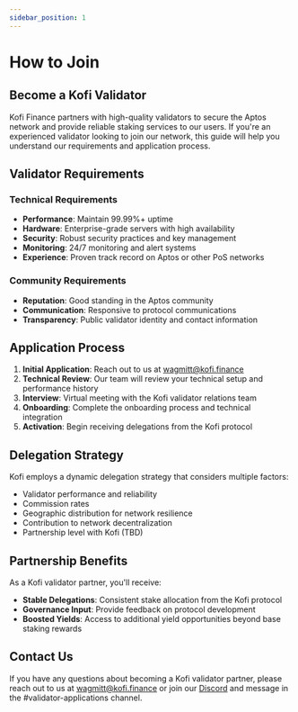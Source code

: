 ```yaml
---
sidebar_position: 1
---
```


# How to Join

## Become a Kofi Validator

Kofi Finance partners with high-quality validators to secure the Aptos network and provide reliable staking services to our users. If you're an experienced validator looking to join our network, this guide will help you understand our requirements and application process.

## Validator Requirements

### Technical Requirements

- **Performance**: Maintain 99.99%+ uptime
- **Hardware**: Enterprise-grade servers with high availability
- **Security**: Robust security practices and key management
- **Monitoring**: 24/7 monitoring and alert systems
- **Experience**: Proven track record on Aptos or other PoS networks

### Community Requirements

- **Reputation**: Good standing in the Aptos community
- **Communication**: Responsive to protocol communications
- **Transparency**: Public validator identity and contact information

## Application Process

1. **Initial Application**: Reach out to us at [wagmitt@kofi.finance](mailto:wagmitt@kofi.finance)
2. **Technical Review**: Our team will review your technical setup and performance history
3. **Interview**: Virtual meeting with the Kofi validator relations team
4. **Onboarding**: Complete the onboarding process and technical integration
5. **Activation**: Begin receiving delegations from the Kofi protocol

## Delegation Strategy

Kofi employs a dynamic delegation strategy that considers multiple factors:

- Validator performance and reliability
- Commission rates
- Geographic distribution for network resilience
- Contribution to network decentralization
- Partnership level with Kofi (TBD)

## Partnership Benefits

As a Kofi validator partner, you'll receive:

- **Stable Delegations**: Consistent stake allocation from the Kofi protocol
- **Governance Input**: Provide feedback on protocol development
- **Boosted Yields**: Access to additional yield opportunities beyond base staking rewards

## Contact Us

If you have any questions about becoming a Kofi validator partner, please reach out to us at [wagmitt@kofi.finance](mailto:wagmitt@kofi.finance) or join our [Discord](https://discord.gg/kofi_finance) and message in the #validator-applications channel.
